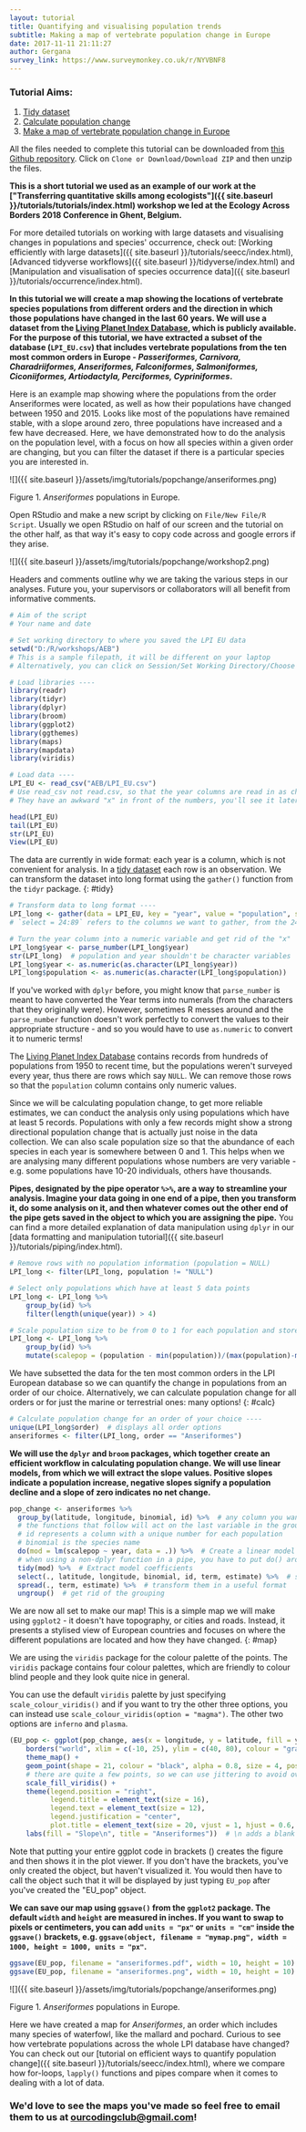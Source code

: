 ```yaml
---
layout: tutorial
title: Quantifying and visualising population trends
subtitle: Making a map of vertebrate population change in Europe
date: 2017-11-11 21:11:27
author: Gergana
survey_link: https://www.surveymonkey.co.uk/r/NYVBNF8
---
```


### Tutorial Aims:

1. [Tidy dataset](#tidy)
2. [Calculate population change](#calc) 
3. [Make a map of vertebrate population change in Europe](#map)


All the files needed to complete this tutorial can be downloaded from [this Github repository](https://github.com/ourcodingclub/CC-EAB). Click on `Clone or Download/Download ZIP` and then unzip the files.

__This is a short tutorial we used as an example of our work at the ["Transferring quantitative skills among ecologists"]({{ site.baseurl }}/tutorials/tutorials/index.html) workshop we led at the Ecology Across Borders 2018 Conference in Ghent, Belgium.__

For more detailed tutorials on working with large datasets and visualising changes in populations and species' occurrence, check out: [Working efficiently with large datasets]({{ site.baseurl }}/tutorials/seecc/index.html), [Advanced tidyverse workflows]({{ site.baseurl }}/tidyverse/index.html) and [Manipulation and visualisation of species occurrence data]({{ site.baseurl }}/tutorials/occurrence/index.html).

__In this tutorial we will create a map showing the locations of vertebrate species populations from different orders and the direction in which those populations have changed in the last 60 years. We will use a dataset from the [Living Planet Index Database](http://www.livingplanetindex.org/home/index), which is publicly available. For the purpose of this tutorial, we have extracted a subset of the database (`LPI_EU.csv`) that includes vertebrate populations from the ten most common orders in Europe - _Passeriformes, Carnivora, Charadriiformes, Anseriformes, Falconiformes, Salmoniformes, Ciconiiformes, Artiodactyla, Perciformes, Cypriniformes_.__

Here is an example map showing where the populations from the order Anseriformes were located, as well as how their populations have changed between 1950 and 2015. Looks like most of the populations have remained stable, with a slope around zero, three populations have increased and a few have decreased. Here, we have demonstrated how to do the analysis on the population level, with a focus on how all species within a given order are changing, but you can filter the dataset if there is a particular species you are interested in.

![]({{ site.baseurl }}/assets/img/tutorials/popchange/anseriformes.png)

Figure 1. _Anseriformes_ populations in Europe.

Open RStudio and make a new script by clicking on `File/New File/R Script`. Usually we open RStudio on half of our screen and the tutorial on the other half, as that way it's easy to copy code across and google errors if they arise.

![]({{ site.baseurl }}/assets/img/tutorials/popchange/workshop2.png)

Headers and comments outline why we are taking the various steps in our analyses. Future you, your supervisors or collaborators will all benefit from informative comments. 

```r
# Aim of the script
# Your name and date

# Set working directory to where you saved the LPI EU data
setwd("D:/R/workshops/AEB")
# This is a sample filepath, it will be different on your laptop
# Alternatively, you can click on Session/Set Working Directory/Choose directory and navigate to your folder, but we recommend you still copy the code from the console to your script, so that future you knows from where the files came

# Load libraries ----
library(readr)
library(tidyr)
library(dplyr)
library(broom)
library(ggplot2)
library(ggthemes)
library(maps)
library(mapdata)
library(viridis)

# Load data ----
LPI_EU <- read_csv("AEB/LPI_EU.csv")
# Use read_csv not read.csv, so that the year columns are read in as characters
# They have an awkward "x" in front of the numbers, you'll see it later when we get rid of it

head(LPI_EU)
tail(LPI_EU)
str(LPI_EU)
View(LPI_EU)
```

The data are currently in wide format: each year is a column, which is not convenient for analysis. In a [tidy dataset](http://garrettgman.github.io/tidying/) each row is an observation. We can transform the dataset into long format using the `gather()` function from the `tidyr` package.
{: #tidy}

```r
# Transform data to long format ----
LPI_long <- gather(data = LPI_EU, key = "year", value = "population", select = 24:89)
# `select = 24:89` refers to the columns we want to gather, from the 24th to the 89th column

# Turn the year column into a numeric variable and get rid of the "x"
LPI_long$year <- parse_number(LPI_long$year)
str(LPI_long)  # population and year shouldn't be character variables
LPI_long$year <- as.numeric(as.character(LPI_long$year))
LPI_long$population <- as.numeric(as.character(LPI_long$population))
```

If you've worked with `dplyr` before, you might know that `parse_number` is meant to have converted the Year terms into numerals (from the characters that they originally were). However, sometimes R messes around and the `parse_number` function doesn't work perfectly to convert the values to their appropriate structure - and so you would have to use `as.numeric` to convert it to numeric terms! 

The [Living Planet Index Database](http://www.livingplanetindex.org/home/index) contains records from hundreds of populations from 1950 to recent time, but the populations weren't surveyed every year, thus there are rows which say `NULL`. We can remove those rows so that the `population` column contains only numeric values.

Since we will be calculating population change, to get more reliable estimates, we can conduct the analysis only using populations which have at least 5 records. Populations with only a few records might show a strong directional population change that is actually just noise in the data collection. We can also scale population size so that the abundance of each species in each year is somewhere between 0 and 1. This helps when we are analysing many different populations whose numbers are very variable - e.g. some populations have 10-20 individuals, others have thousands.

__Pipes, designated by the pipe operator `%>%`, are a way to streamline your analysis. Imagine your data going in one end of a pipe, then you transform it, do some analysis on it, and then whatever comes out the other end of the pipe gets saved in the object to which you are assigning the pipe.__ You can find a more detailed explanation of data manipulation using `dplyr` in our [data formatting and manipulation tutorial]({{ site.baseurl }}/tutorials/piping/index.html).

```r
# Remove rows with no population information (population = NULL)
LPI_long <- filter(LPI_long, population != "NULL")

# Select only populations which have at least 5 data points
LPI_long <- LPI_long %>% 
	group_by(id) %>% 
	filter(length(unique(year)) > 4)

# Scale population size to be from 0 to 1 for each population and store the info in a new column scalepop
LPI_long <- LPI_long %>% 
	group_by(id) %>% 
	mutate(scalepop = (population - min(population))/(max(population)-min(population)))
```

We have subsetted the data for the ten most common orders in the LPI European database so we can quantify the change in populations from an order of our choice. Alternatively, we can calculate population change for all orders or for just the marine or terrestrial ones: many options!
{: #calc}

```r
# Calculate population change for an order of your choice ----
unique(LPI_long$order)  # displays all order options
anseriformes <- filter(LPI_long, order == "Anseriformes")
```

__We will use the `dplyr` and `broom` packages, which together create an efficient workflow in calculating population change. We will use linear models, from which we will extract the slope values. Positive slopes indicate a population increase, negative slopes signify a population decline and a slope of zero indicates no net change.__

```r
pop_change <- anseriformes %>%
  group_by(latitude, longitude, binomial, id) %>%  # any column you want to keep, include here
  # the functions that follow will act on the last variable in the grouping
  # id represents a column with a unique number for each population
  # binomial is the species name
  do(mod = lm(scalepop ~ year, data = .)) %>%  # Create a linear model for each group
  # when using a non-dplyr function in a pipe, you have to put do() around it
  tidy(mod) %>%  # Extract model coefficients
  select(., latitude, longitude, binomial, id, term, estimate) %>%  # select the columns we want
  spread(., term, estimate) %>%  # transform them in a useful format
  ungroup()  # get rid of the grouping
```

We are now all set to make our map! This is a simple map we will make using `ggplot2` - it doesn't have topography, or cities and roads. Instead, it presents a stylised view of European countries and focuses on where the different populations are located and how they have changed.
{: #map}

We are using the `viridis` package for the colour palette of the points. The `viridis` package contains four colour palettes, which are friendly to colour blind people and they look quite nice in general.

You can use the default `viridis` palette by just specifying `scale_colour_viridis()` and if you want to try the other three options, you can instead use `scale_colour_viridis(option = "magma")`. The other two options are `inferno` and `plasma`.

```r
(EU_pop <- ggplot(pop_change, aes(x = longitude, y = latitude, fill = year)) +
    borders("world", xlim = c(-10, 25), ylim = c(40, 80), colour = "gray40", fill = "gray75", size = 0.3) +
    theme_map() +
    geom_point(shape = 21, colour = "black", alpha = 0.8, size = 4, position = position_jitter(w = 1.5, h = 1.5)) +
    # there are quite a few points, so we can use jittering to avoid overplotting
    scale_fill_viridis() +
    theme(legend.position = "right",
          legend.title = element_text(size = 16),
          legend.text = element_text(size = 12),
          legend.justification = "center",
          plot.title = element_text(size = 20, vjust = 1, hjust = 0.6, face = "italic")) +
    labs(fill = "Slope\n", title = "Anseriformes"))  # \n adds a blank line below the legend title
```

Note that putting your entire ggplot code in brackets () creates the figure and then shows it in the plot viewer. If you don't have the brackets, you've only created the object, but haven't visualized it. You would then have to call the object such that it will be displayed by just typing `EU_pop` after you've created the "EU_pop" object. 

__We can save our map using `ggsave()` from the `ggplot2` package. The default `width` and `height` are measured in inches. If you want to swap to pixels or centimeters, you can add `units = "px"` or `units = "cm"` inside the `ggsave()` brackets, e.g. `ggsave(object, filename = "mymap.png", width = 1000, height = 1000, units = "px"`.__

```r
ggsave(EU_pop, filename = "anseriformes.pdf", width = 10, height = 10)
ggsave(EU_pop, filename = "anseriformes.png", width = 10, height = 10)
```

![]({{ site.baseurl }}/assets/img/tutorials/popchange/anseriformes.png)

Figure 1. _Anseriformes_ populations in Europe.

Here we have created a map for _Anseriformes_, an order which includes many species of waterfowl, like the mallard and pochard. Curious to see how vertebrate populations across the whole LPI database have changed? You can check out our [tutorial on efficient ways to quantify population change]({{ site.baseurl }}/tutorials/seecc/index.html), where we compare how for-loops, `lapply()` functions and pipes compare when it comes to dealing with a lot of data.

### We'd love to see the maps you've made so feel free to email them to us at ourcodingclub@gmail.com!


